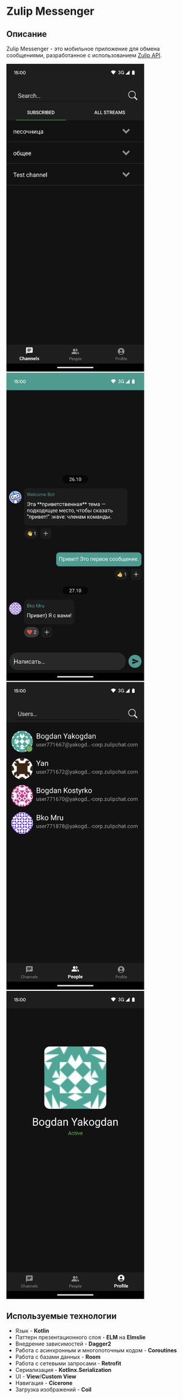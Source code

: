 # Zulip Messenger

## Описание
Zulip Messenger - это мобильное приложение для обмена сообщениями, разработанное с использованием [Zulip API](https://zulip.com/api/).

<img src="screenshots/screenshot_1.png" width="360" alt="screenshot"> <img src="screenshots/screenshot_2.png" width="360" alt="screenshot">
<img src="screenshots/screenshot_3.png" width="360" alt="screenshot"> <img src="screenshots/screenshot_4.png" width="360" alt="screenshot">

## Используемые технологии
* Язык - **Kotlin**
* Паттерн презентационного слоя - **ELM** на **Elmslie**
* Внедрение зависимостей - **Dagger2**
* Работа с асинхронным и многопоточным кодом - **Coroutines**
* Работа с базами данных - **Room**
* Работа с сетевыми запросами - **Retrofit**
* Сериализация - **Kotlinx.Serialization**
* UI - **View**/**Custom View**
* Навигация - **Cicerone**
* Загрузка изображений - **Coil**
